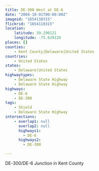 ```yaml
---
title: DE-300 West at DE-6
date: "2004-10-01T00:00:00Z"
imageid: "1654110315"
flickrid: "1654110315"
location:
    latitude: 39.290121
    longitude: -75.629129
places: []
counties:
    - Kent County|Delaware|United States
countries:
    - United States
states:
    - Delaware|United States
highwaytypes:
    - Delaware State Highway
    - Delaware State Highway
highways:
    - DE-6
    - DE-300
tags:
    - Shield
    - Deleware State Highway
intersections:
    - overlap1: null
      overlap2: null
      highways1:
        - DE-6
      highways2:
        - DE-300

---
```

DE-300/DE-6 Junction in Kent County